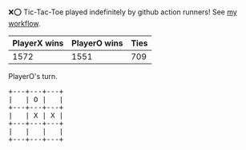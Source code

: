 :x::o: Tic-Tac-Toe played indefinitely by github action runners! See [my workflow](.github/workflows/play.yaml).

|PlayerX wins|PlayerO wins|Ties|
|-|-|-|
|1572|1551|709|

PlayerO's turn.

<pre>
+---+---+---+
|   | O |   |
+---+---+---+
|   | X | X |
+---+---+---+
|   |   |   |
+---+---+---+
</pre>